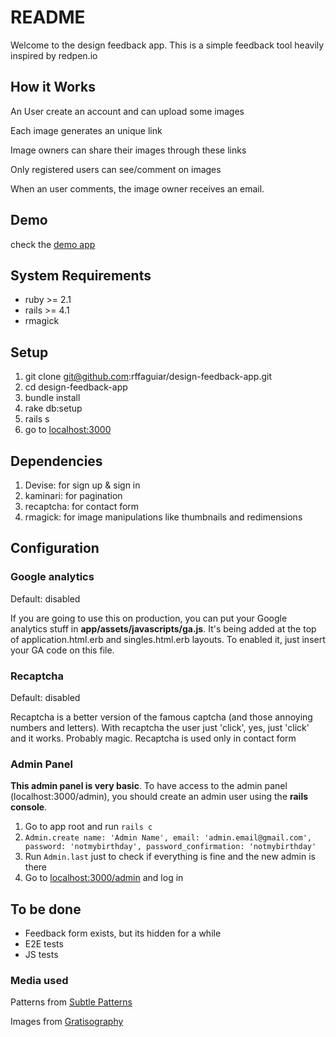 # README

Welcome to the design feedback app. This is a simple feedback tool heavily inspired by redpen.io

## How it Works
An User create an account and can upload some images

Each image generates an unique link

Image owners can share their images through these links

Only registered users can see/comment on images

When an user comments, the image owner receives an email.

## Demo
check the [demo app](https://designfeedback.com.br)

## System Requirements

* ruby >= 2.1
* rails >= 4.1
* rmagick

## Setup

1. git clone git@github.com:rffaguiar/design-feedback-app.git
2. cd design-feedback-app
3. bundle install
4. rake db:setup
5. rails s
6. go to [localhost:3000](http://localhost:3000/)

## Dependencies

1. Devise: for sign up & sign in
2. kaminari: for pagination
3. recaptcha: for contact form
4. rmagick: for image manipulations like thumbnails and redimensions

## Configuration
### Google analytics
Default: disabled

If you are going to use this on production, you can put your Google analytics stuff in **app/assets/javascripts/ga.js**. It's being added at the top of application.html.erb and singles.html.erb layouts. To enabled it, just insert your GA code on this file.

### Recaptcha
Default: disabled

Recaptcha is a better version of the famous captcha (and those annoying numbers and letters). With recaptcha the user just 'click', yes, just 'click' and it works. Probably magic. Recaptcha is used only in contact form

### Admin Panel
**This admin panel is very basic**. To have access to the admin panel (localhost:3000/admin), you should create an admin user using the **rails console**.

1. Go to app root and run `rails c`
2. `Admin.create name: 'Admin Name', email: 'admin.email@gmail.com', password: 'notmybirthday', password_confirmation: 'notmybirthday'`
3. Run `Admin.last` just to check if everything is fine and the new admin is there
4. Go to [localhost:3000/admin](http://localhost:3000/admin) and log in

## To be done

* Feedback form exists, but its hidden for a while
* E2E tests
* JS tests

### Media used

Patterns from [Subtle Patterns](http://subtlepatterns.com/)

Images from [Gratisography](http://www.gratisography.com/)
